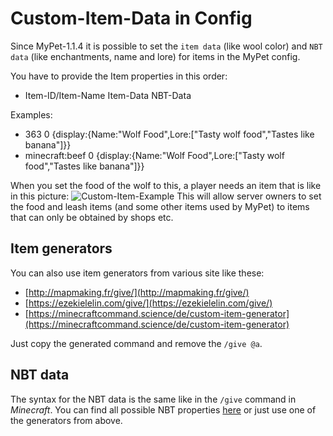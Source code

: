 # Custom-Item-Data in Config

Since MyPet-1.1.4 it is possible to set the `item data` \(like wool color\) and `NBT data` \(like enchantments, name and lore\) for items in the MyPet config.

You have to provide the Item properties in this order:

* Item-ID/Item-Name Item-Data NBT-Data

Examples:

* 363 0 {display:{Name:"Wolf Food",Lore:\["Tasty wolf food","Tastes like banana"\]}}
* minecraft:beef 0 {display:{Name:"Wolf Food",Lore:\["Tasty wolf food","Tastes like banana"\]}}

When you set the food of the wolf to this, a player needs an item that is like in this picture: ![Custom-Item-Example](https://github.com/xXKeyleXx/MyPet-Wiki/tree/07680434e1278c970819d5e9518888598106688b/wiki/images/configitem.png) This will allow server owners to set the food and leash items \(and some other items used by MyPet\) to items that can only be obtained by shops etc.

## Item generators

You can also use item generators from various site like these:

* [http://mapmaking.fr/give/](http://mapmaking.fr/give/)
* [https://ezekielelin.com/give/](https://ezekielelin.com/give/)
* [https://minecraftcommand.science/de/custom-item-generator](https://minecraftcommand.science/de/custom-item-generator)

Just copy the generated command and remove the `/give @a`.

## NBT data

The syntax for the NBT data is the same like in the `/give` command in _Minecraft_. You can find all possible NBT properties [here](http://www.minecraftwiki.net/wiki/Player.dat_Format#Item_structure) or just use one of the generators from above.

